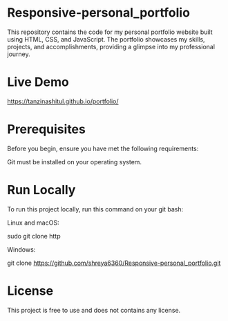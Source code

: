 # Responsive-personal_portfolio
This repository contains the code for my personal portfolio website built using HTML, CSS, and JavaScript. The portfolio showcases my skills, projects, and accomplishments, providing a glimpse into my professional journey.

# Live Demo
https://tanzinashitul.github.io/portfolio/ 


# Prerequisites
Before you begin, ensure you have met the following requirements: 
 
Git must be installed on your operating system.

# Run Locally
To run this project locally, run this command on your git bash:

Linux and macOS:

sudo git clone http

Windows:

git clone https://github.com/shreya6360/Responsive-personal_portfolio.git 

# License
This project is free to use and does not contains any license.
